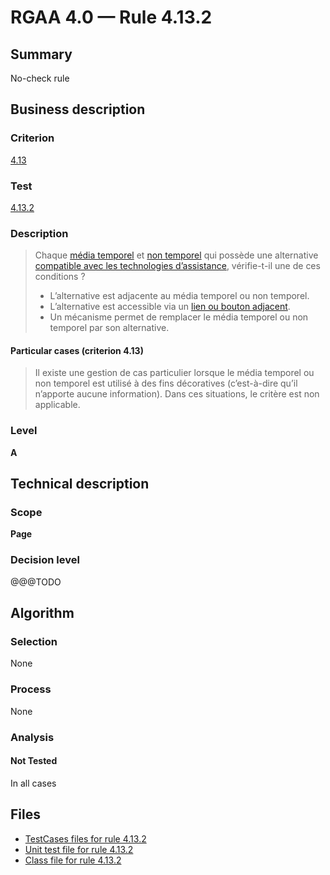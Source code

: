 # RGAA 4.0 — Rule 4.13.2

## Summary

No-check rule

## Business description

### Criterion

[4.13](https://www.numerique.gouv.fr/publications/rgaa-accessibilite/methode/criteres/#crit-4-13)

### Test

[4.13.2](https://www.numerique.gouv.fr/publications/rgaa-accessibilite/methode/criteres/#test-4-13-2)

### Description

> Chaque [média temporel](https://www.numerique.gouv.fr/publications/rgaa-accessibilite/methode/glossaire/#media-temporel-type-son-video-et-synchronise) et [non temporel](https://www.numerique.gouv.fr/publications/rgaa-accessibilite/methode/glossaire/#media-non-temporel) qui possède une alternative [compatible avec les technologies d’assistance](https://www.numerique.gouv.fr/publications/rgaa-accessibilite/methode/glossaire/#compatible-avec-les-technologies-d-assistance), vérifie-t-il une de ces conditions ?
> 
> * L’alternative est adjacente au média temporel ou non temporel.
> * L’alternative est accessible via un [lien ou bouton adjacent](https://www.numerique.gouv.fr/publications/rgaa-accessibilite/methode/glossaire/#lien-ou-bouton-adjacent).
> * Un mécanisme permet de remplacer le média temporel ou non temporel par son alternative.

#### Particular cases (criterion 4.13)

> Il existe une gestion de cas particulier lorsque le média temporel ou non temporel est utilisé à des fins décoratives (c’est-à-dire qu’il n’apporte aucune information). Dans ces situations, le critère est non applicable.

### Level

**A**


## Technical description

### Scope

**Page**

### Decision level

@@@TODO


## Algorithm

### Selection

None

### Process

None

### Analysis

#### Not Tested

In all cases


## Files

- [TestCases files for rule 4.13.2](https://gitlab.com/asqatasun/Asqatasun/-/tree/master/rules/rules-rgaa4.0/src/test/resources/testcases/rgaa40/Rgaa40Rule041302/)
- [Unit test file for rule 4.13.2](https://gitlab.com/asqatasun/Asqatasun/-/blob/master/rules/rules-rgaa4.0/src/test/java/org/asqatasun/rules/rgaa40/Rgaa40Rule041302Test.java)
- [Class file for rule 4.13.2](https://gitlab.com/asqatasun/Asqatasun/-/blob/master/rules/rules-rgaa4.0/src/main/java/org/asqatasun/rules/rgaa40/Rgaa40Rule041302.java)


